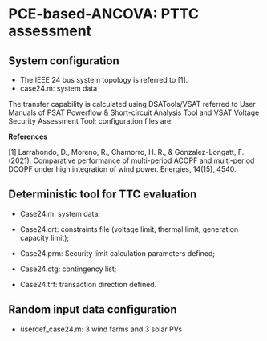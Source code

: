 # PCE-based-ANCOVA: PTTC assessment
## System configuration 
* The IEEE 24 bus system topology is referred to [1]. 
* case24.m: system data

The transfer capability is calculated using DSATools/VSAT referred to User Manuals of PSAT Powerflow & Short-circuit Analysis Tool and VSAT Voltage Security Assessment Tool; configuration files are:

**References**

[1] Larrahondo, D., Moreno, R., Chamorro, H. R., & Gonzalez-Longatt, F. (2021). Comparative performance of multi-period ACOPF and multi-period DCOPF under high integration of wind power. Energies, 14(15), 4540.
## Deterministic tool for TTC evaluation

* Case24.m: system data;

* Case24.crt: constraints file (voltage limit, thermal limit, generation capacity limit);

* Case24.prm: Security limit calculation parameters defined;

* Case24.ctg: contingency list;

* Case24.trf: transaction direction defined.

## Random input data configuration 
* userdef_case24.m: 3 wind farms and 3 solar PVs


